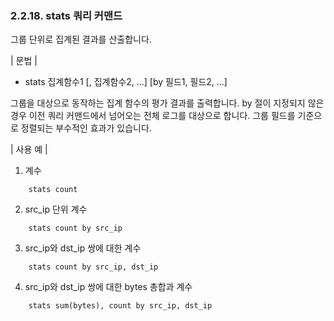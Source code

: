 ### 2.2.18. stats 쿼리 커맨드

그룹 단위로 집계된 결과를 산출합니다.

\| 문법 \|

* stats 집계함수1 [, 집계함수2, ...] [by 필드1, 필드2, ...]

그룹을 대상으로 동작하는 집계 함수의 평가 결과를 출력합니다. by 절이 지정되지 않은 경우 이전 쿼리 커맨드에서 넘어오는 전체 로그를 대상으로 합니다. 그룹 필드를 기준으로 정렬되는 부수적인 효과가 있습니다.

\| 사용 예 \|

1) 계수

~~~
	stats count
~~~

2) src_ip 단위 계수

~~~
	stats count by src_ip
~~~

3) src_ip와 dst_ip 쌍에 대한 계수

~~~
	stats count by src_ip, dst_ip
~~~

4) src_ip와 dst_ip 쌍에 대한 bytes 총합과 계수

~~~
	stats sum(bytes), count by src_ip, dst_ip
~~~

